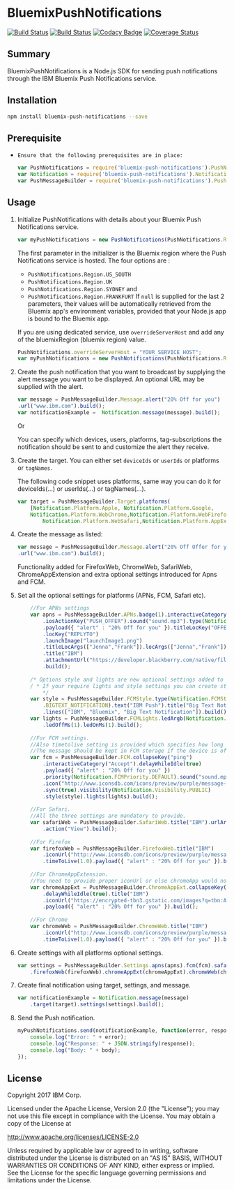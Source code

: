 # BluemixPushNotifications

[![Build Status](https://travis-ci.org/ibm-bluemix-mobile-services/bms-pushnotifications-serversdk-nodejs.svg?branch=master)](https://travis-ci.org/ibm-bluemix-mobile-services/bms-pushnotifications-serversdk-nodejs)
[![Build Status](https://travis-ci.org/ibm-bluemix-mobile-services/bms-pushnotifications-serversdk-nodejs.svg?branch=development)](https://travis-ci.org/ibm-bluemix-mobile-services/bms-pushnotifications-serversdk-nodejs)
[![Codacy Badge](https://api.codacy.com/project/badge/Grade/cc6dd43d4d6d411cb9a31adff90d2252)](https://www.codacy.com/app/ibm-bluemix-mobile-services/bms-pushnotifications-serversdk-nodejs?utm_source=github.com&amp;utm_medium=referral&amp;utm_content=ibm-bluemix-mobile-services/bms-pushnotifications-serversdk-nodejs&amp;utm_campaign=Badge_Grade)
[![Coverage Status](https://coveralls.io/repos/github/ibm-bluemix-mobile-services/bms-pushnotifications-serversdk-nodejs/badge.svg?branch=master)](https://coveralls.io/github/ibm-bluemix-mobile-services/bms-pushnotifications-serversdk-nodejs?branch=master)


## Summary

BluemixPushNotifications is a Node.js SDK for sending push notifications through the IBM Bluemix Push Notifications service.


## Installation

```bash
npm install bluemix-push-notifications --save
```

## Prerequisite

- `Ensure that the following prerequisites are in place:`

	```javascript
	var PushNotifications = require('bluemix-push-notifications').PushNotifications;
	var Notification = require('bluemix-push-notifications').Notification;
	var PushMessageBuilder = require('bluemix-push-notifications').PushMessageBuilder;
	```


## Usage

	
1. Initialize PushNotifications with details about your Bluemix Push Notifications service. 
	```javascript
	var myPushNotifications = new PushNotifications(PushNotifications.Region.US_SOUTH, "your-bluemix-app-guid", "your-push-service-appSecret");
	```

	The first parameter in the initializer is the Bluemix region where the Push Notifications service is hosted. 
	The four options are :
	- `PushNotifications.Region.US_SOUTH`
	- `PushNotifications.Region.UK`
	- `PushNotifications.Region.SYDNEY` and
	- `PushNotifications.Region.FRANKFURT`
	If `null` is supplied for the last 2 parameters, their values will be automatically retrieved from the Bluemix app's environment variables, provided that your Node.js app is bound to the Bluemix app.

	If you are using dedicated service, use `overrideServerHost` and add any of the bluemixRegion (bluemix region) value.
	
	```javascript
	PushNotifications.overrideServerHost = "YOUR_SERVICE_HOST";
	var myPushNotifications = new PushNotifications(PushNotifications.Region.US_SOUTH, "your-bluemix-app-guid", "your-push-service-appSecret");
	```

2. Create the push notification that you want to broadcast by supplying the alert message you want to be displayed. An optional URL may be supplied with the alert.
	```javascript
	var message = PushMessageBuilder.Message.alert("20% Off for you")
	.url("www.ibm.com").build();
	var notificationExample =  Notification.message(message).build();
	```
	Or

	You can specify which devices, users, platforms, tag-subscriptions the notification should be sent to and customize the alert they receive.

3. Create the target. You can either set `deviceIds` or `userIds` or platforms or `tagNames`.

	The following code snippet uses platforms, same way you can do it for deviceIds(...) or userIds(...) or tagNames(...).

	```javascript
	var target = PushMessageBuilder.Target.platforms(
	    [Notification.Platform.Apple, Notification.Platform.Google,
	    Notification.Platform.WebChrome,Notification.Platform.WebFirefox,
	    	Notification.Platform.WebSafari,Notification.Platform.AppExtChrome]).build();
	```

4. Create the message as listed:
	```javascript
	var message = PushMessageBuilder.Message.alert("20% Off Offer for you")
	.url("www.ibm.com").build();
	```
	
	Functionality added for FirefoxWeb, ChromeWeb, SafariWeb, ChromeAppExtension and extra optional settings introduced for Apns and FCM.

5. Set all the optional settings for platforms (APNs, FCM, Safari etc).
	
	```javascript
		//For APNs settings
		var apns = PushMessageBuilder.APNs.badge(1).interactiveCategory("Accept")
		    .iosActionKey("PUSH_OFFER").sound("sound.mp3").type(Notification.APNsType.DEFAULT)
		    .payload({ "alert" : "20% Off for you" }).titleLocKey("OFFER")
		    .locKey("REPLYTO")
		    .launchImage("launchImage1.png")
		    .titleLocArgs(["Jenna","Frank"]).locArgs(["Jenna","Frank"]).subtitle("Bluemix")
		    .title("IBM")
		    .attachmentUrl("https://developer.blackberry.com/native/files/documentation/images/text_messages_icon.png")
		    .build();
		
		/* Options style and lights are new optional settings added to FCM,
		/ * If your require lights and style settings you can create style and lights objects as listed           
			*/
		var style = PushMessageBuilder.FCMStyle.type(Notification.FCMStyleTypes
		    .BIGTEXT_NOTIFICATION).text("IBM Push").title("Big Text Notification").url("https://developer.blackberry.com/native/files/documentation/images/text_messages_icon.png")
		    .lines(["IBM", "Bluemix", "Big Text Notification"]).build();
		var lights = PushMessageBuilder.FCMLights.ledArgb(Notification.FCMLED.BLACK)
		    .ledOffMs(1).ledOnMs(1).build();
		
		//For FCM settings.
		//Also timetolive setting is provided which specifies how long (in seconds)
		//The message should be kept in FCM storage if the device is offline.
		var fcm = PushMessageBuilder.FCM.collapseKey("ping")
		    .interactiveCategory("Accept").delayWhileIdle(true)
		    .payload({ "alert" : "20% Off for you" })
		    .priority(Notification.FCMPriority.DEFAULT).sound("sound.mp3").timeToLive(1.0)
		    .icon("http://www.iconsdb.com/icons/preview/purple/message-2-xxl.png")
		    .sync(true).visibility(Notification.Visibility.PUBLIC)
		    .style(style).lights(lights).build();
		
		//For Safari. 
		//All the three settings are mandatory to provide.
		var safariWeb = PushMessageBuilder.SafariWeb.title("IBM").urlArgs(["www.IBM.com"])
		    .action("View").build();
		
		//For Firefox
		var firefoxWeb = PushMessageBuilder.FirefoxWeb.title("IBM")
		    .iconUrl("http://www.iconsdb.com/icons/preview/purple/message-2-xxl.png")
		    .timeToLive(1.0).payload({ "alert" : "20% Off for you" }).build();
		
		//For ChromeAppExtension. 
		//You need to provide proper iconUrl or else chromeApp would not work.
		var chromeAppExt = PushMessageBuilder.ChromeAppExt.collapseKey("ping")
		    .delayWhileIdle(true).title("IBM")
		    .iconUrl("https://encrypted-tbn3.gstatic.com/images?q=tbn:ANd9GcTptVxkAVpfhZO0h2KXbnQLg16yvDa7uF-y1t5KGmABDxJ13XoHR1YklGM").timeToLive(1.0)
		    .payload({ "alert" : "20% Off for you" }).build();
		
		//For Chrome
		var chromeWeb = PushMessageBuilder.ChromeWeb.title("IBM")
		    .iconUrl("http://www.iconsdb.com/icons/preview/purple/message-2-xxl.png")
		    .timeToLive(1.0).payload({ "alert" : "20% Off for you" }).build();
	```

6. Create settings with all platforms optional settings.

	```javascript
	var settings = PushMessageBuilder.Settings.apns(apns).fcm(fcm).safariWeb(safariWeb)
	    .firefoxWeb(firefoxWeb).chromeAppExt(chromeAppExt).chromeWeb(chromeWeb).build();       
	```
7. Create final notification using target, settings, and message.
	
	```javascript
	var notificationExample = Notification.message(message)
	    .target(target).settings(settings).build();
	```
8. Send the Push notification.

	```javascript
	myPushNotifications.send(notificationExample, function(error, response, body) {
	    console.log("Error: " + error);
	    console.log("Response: " + JSON.stringify(response));
	    console.log("Body: " + body);
	});
	```


## License

Copyright 2017 IBM Corp.

Licensed under the Apache License, Version 2.0 (the "License");
you may not use this file except in compliance with the License.
You may obtain a copy of the License at

http://www.apache.org/licenses/LICENSE-2.0

Unless required by applicable law or agreed to in writing, software
distributed under the License is distributed on an "AS IS" BASIS,
WITHOUT WARRANTIES OR CONDITIONS OF ANY KIND, either express or implied.
See the License for the specific language governing permissions and
limitations under the License.
